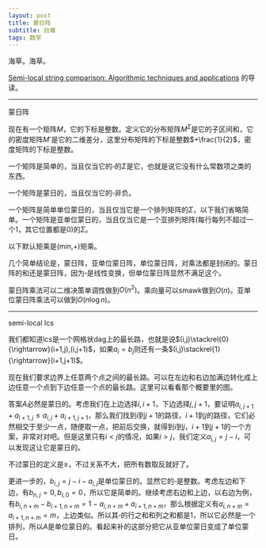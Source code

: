 ```yaml
---
layout: post
title: 蒙日阵
subtitle: 劲爆
tags: 数学
---
```


海草。海草。

[Semi-local string comparison: Algorithmic techniques and applications](https://arxiv.org/pdf/0707.3619.pdf) 的导读。

-----

蒙日阵

现在有一个矩阵$M$，它的下标是整数。定义它的分布矩阵$M^\Sigma$是它的子区间和，它的密度矩阵$M^\square$是它的二维差分，这里分布矩阵的下标是整数$+\frac{1}{2}$，密度矩阵的下标是整数。

一个矩阵是简单的，当且仅当它的$\square$的$\Sigma$是它，也就是说它没有什么常数项之类的东西。

一个矩阵是蒙日的，当且仅当它的$\square$非负。

一个矩阵是简单单位蒙日的，当且仅当它是一个排列矩阵的$\Sigma$，以下我们省略简单。一个矩阵是亚单位蒙日的，当且仅当它是一个亚排列矩阵(每行每列不超过一个$1$，其它位置都是$0$)的$\Sigma$。

以下默认矩乘是(min,+)矩乘。

几个简单结论是，蒙日阵，亚单位蒙日阵，单位蒙日阵，对乘法都是封闭的。蒙日阵的和还是蒙日阵，因为$\square$是线性变换，但单位蒙日阵显然不满足这个。

蒙日阵乘法可以二维决策单调性做到$O(n^2)$。乘向量可以smawk做到$O(n)$。亚单位蒙日阵乘法可以做到$O(n\log n)$。

-----

semi-local lcs

我们都知道lcs是一个网格状dag上的最长路，也就是说$(i,j)\stackrel{0}{\rightarrow}(i+1,j),(i,j+1)$，如果$a_i=b_j$则还有一条$(i,j)\stackrel{1}{\rightarrow}(i+1,j+1)$。

现在我们要求边界上任意两个点之间的最长路。可以在左边和右边加满边转化成上边任意一个点到下边任意一个点的最长路。这里可以看看那个概要里的图。

答案$A$必然是蒙日的。考虑我们在上边选择$i,i+1$，下边选择$j,j+1$，要证明$a_{i,j+1}+a_{i+1,j}\leq a_{i,j}+a_{i+1,j+1}$，那么我们找到$i$到$j+1$的路径，$i+1$到$j$的路径，它们必然相交于至少一点，随便取一点，把前后交换，就得到$i$到$j$，$i+1$到$j+1$的一个方案，非常对对吧。但是这里只有$i<j$的情况，如果$i>j$，我们定义$a_{i,j}=j-i$，可以发现这让它是蒙日的。

不过蒙日的定义是$\geq$，不过关系不大，把所有数取反就好了。

更进一步的，$b_{i,j}=j-i-a_{i,j}$是单位蒙日的。显然它的$\square$是整数。考虑左边和下边，有$b_{n,j}=0,b_{i,0}=0$，所以它是简单的。继续考虑右边和上边，以右边为例，有$b_{i,n+m}-b_{i+1,n+m}=1-a_{i,n+m}+a_{i+1,n+m}$，那么根据定义有$a_{i,n+m}=a_{i+1,n+m}=m$，上边类似。所以其$\square$的行之和和列之和都是$1$，所以它必然是一个排列，所以$A$是单位蒙日的。看起来补的这部分把它从亚单位蒙日变成了单位蒙日。

